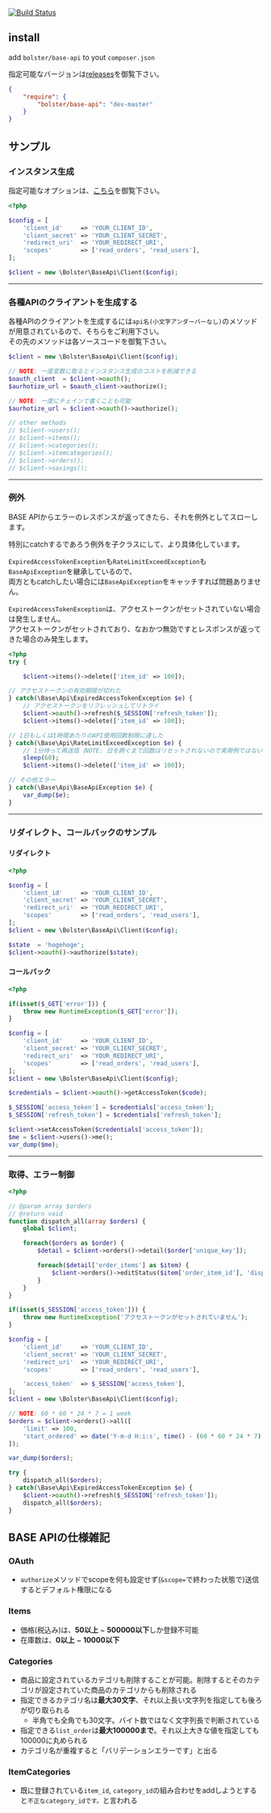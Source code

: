 
[![Build Status](https://travis-ci.org/Leko/base-api.svg?branch=master)](https://travis-ci.org/Leko/base-api)

## install

add `bolster/base-api` to yout `composer.json`

指定可能なバージョンは[releases](https://packagist.org/packages/bolster/base-api)を御覧下さい。

```json
{
	"require": {
		"bolster/base-api": "dev-master"
	}
}
```

## サンプル

### インスタンス生成
指定可能なオプションは、[こちら](https://github.com/Leko/base-api/blob/master/source/BaseApi/Client.php#L145)を御覧下さい。

```php
<?php

$config = [
	'client_id'     => 'YOUR_CLIENT_ID',
	'client_secret' => 'YOUR_CLIENT_SECRET',
	'redirect_uri'  => 'YOUR_REDIRECT_URI',
	'scopes'        => ['read_orders', 'read_users'],
];

$client = new \Bolster\BaseApi\Client($config);
```

---

### 各種APIのクライアントを生成する

各種APIのクライアントを生成するには`api名(小文字アンダーバーなし)`のメソッドが用意されているので、そちらをご利用下さい。  
その先のメソッドは各ソースコードを御覧下さい。

```php
$client = new \Bolster\BaseApi\Client($config);

// NOTE: 一度変数に取るとインスタンス生成のコストを削減できる
$oauth_client  = $client->oauth();
$aurhotize_url = $oauth_client->authorize();

// NOTE: 一度にチェインで書くことも可能
$aurhotize_url = $client->oauth()->authorize();

// other methods
// $client->users();
// $client->items();
// $client->categories();
// $client->itemcategories();
// $client->orders();
// $client->savings();
```

---

### 例外
BASE APIからエラーのレスポンスが返ってきたら、それを例外としてスローします。

特別にcatchするであろう例外を子クラスにして、より具体化しています。

`ExpiredAccessTokenException`も`RateLimitExceedException`も`BaseApiException`を継承しているので、  
両方ともcatchしたい場合には`BaseApiException`をキャッチすれば問題ありません。

`ExpiredAccessTokenException`は、アクセストークンがセットされていない場合は発生しません。  
アクセストークンがセットされており、なおかつ無効ですとレスポンスが返ってきた場合のみ発生します。

```php
<?php
try {

	$client->items()->delete(['item_id' => 100]);

// アクセストークンの有効期限が切れた
} catch(\Base\Api\ExpiredAccessTokenException $e) {
	// アクセストークンをリフレッシュしてリトライ
	$client->oauth()->refresh($_SESSION['refresh_token']);
	$client->items()->delete(['item_id' => 100]);

// 1日もしくは1時間あたりのAPI使用回数制限に達した
} catch(\Base\Api\RateLimitExceedException $e) {
	// 1分待って再送信（NOTE: 日を跨ぐまで回数はリセットされないので実用例ではない）
	sleep(60);
	$client->items()->delete(['item_id' => 100]);

// その他エラー
} catch(\Base\Api\BaseApiException $e) {
	var_dump($e);
}
```

---

### リダイレクト、コールバックのサンプル

#### リダイレクト
```php
<?php

$config = [
	'client_id'     => 'YOUR_CLIENT_ID',
	'client_secret' => 'YOUR_CLIENT_SECRET',
	'redirect_uri'  => 'YOUR_REDIRECT_URI',
	'scopes'        => ['read_orders', 'read_users'],
];
$client = new \Bolster\BaseApi\Client($config);

$state  = 'hogehoge';
$client->oauth()->authorize($state);
```

#### コールバック
```php
<?php

if(isset($_GET['error'])) {
	throw new RuntimeException($_GET['error']);
}

$config = [
	'client_id'     => 'YOUR_CLIENT_ID',
	'client_secret' => 'YOUR_CLIENT_SECRET',
	'redirect_uri'  => 'YOUR_REDIRECT_URI',
	'scopes'        => ['read_orders', 'read_users'],
];
$client = new \Bolster\BaseApi\Client($config);

$credentials = $client->oauth()->getAccessToken($code);

$_SESSION['access_token'] = $credentials['access_token'];
$_SESSION['refresh_token'] = $credentials['refresh_token'];

$client->setAccessToken($credentials['access_token']);
$me = $client->users()->me();
var_dump($me);
```

---

### 取得、エラー制御
```php
<?php

// @param array $orders
// @return void
function dispatch_all(array $orders) {
	global $client;

	foreach($orders as $order) {
		$detail = $client->orders()->detail($order['unique_key']);

		foreach($detail['order_items'] as $item) {
			$client->orders()->editStatus($item['order_item_id'], 'dispatched');
		}
	}
}

if(isset($_SESSION['access_token'])) {
	throw new RuntimeException('アクセストークンがセットされていません');
}

$config = [
	'client_id'     => 'YOUR_CLIENT_ID',
	'client_secret' => 'YOUR_CLIENT_SECRET',
	'redirect_uri'  => 'YOUR_REDIRECT_URI',
	'scopes'        => ['read_orders', 'read_users'],

	'access_token'  => $_SESSION['access_token'],
];
$client = new \Bolster\BaseApi\Client($config);

// NOTE: 60 * 60 * 24 * 7 = 1 week
$orders = $client->orders()->all([
	'limit' => 100,
	'start_ordered' => date('Y-m-d H:i:s', time() - (60 * 60 * 24 * 7))
]);

var_dump($orders);

try {
	dispatch_all($orders);
} catch(\Base\Api\ExpiredAccessTokenException $e) {
	$client->oauth()->refresh($_SESSION['refresh_token']);
	dispatch_all($orders);
}
```

## BASE APIの仕様雑記
### OAuth
- `authorize`メソッドでscopeを何も設定せず(`&scope=`で終わった状態で)送信するとデフォルト権限になる

### Items
- 価格(税込み)は、**50以上** ~ **500000以下**しか登録不可能
- 在庫数は、**0以上** ~ **10000以下**

### Categories
- 商品に設定されているカテゴリも削除することが可能。削除するとそのカテゴリが設定されていた商品のカテゴリからも削除される
- 指定できるカテゴリ名は**最大30文字**、それ以上長い文字列を指定しても後ろが切り取られる
	- 半角でも全角でも30文字。バイト数ではなく文字列長で判断されている
- 指定できる`list_order`は**最大100000まで**。それ以上大きな値を指定しても100000に丸められる
- カテゴリ名が重複すると「バリデーションエラーです」と出る

### ItemCategories
- 既に登録されている`item_id`, `category_id`の組み合わせをaddしようとすると`不正なcategory_idです。`と言われる
